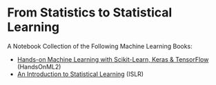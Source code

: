 # From Statistics to Statistical Learning

A Notebook Collection of the Following Machine Learning Books:

- [Hands-on Machine Learning with Scikit-Learn, Keras & TensorFlow](https://www.oreilly.com/library/view/hands-on-machine-learning/9781492032632/) (HandsOnML2)
- [An Introduction to Statistical Learning](https://www.statlearning.com/) (ISLR)
